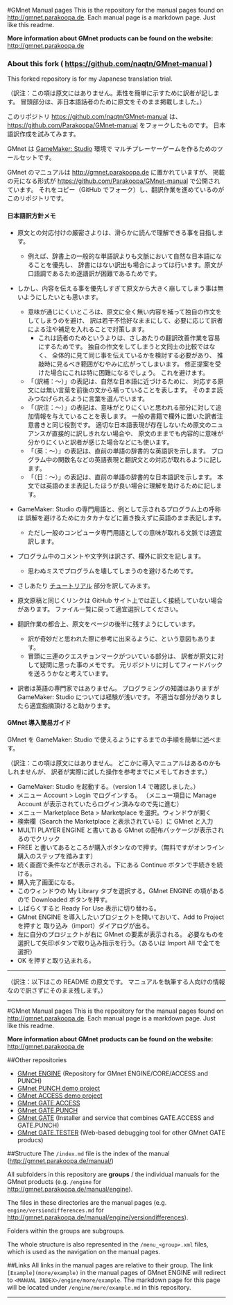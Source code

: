 #GMnet Manual pages
This is the repository for the manual pages found on http://gmnet.parakoopa.de.  Each manual page is a markdown page. Just like this readme.


**More information about GMnet products can be found on the website:**  
http://gmnet.parakoopa.de


### About this fork ( https://github.com/naqtn/GMnet-manual )

This forked repository is for my Japanese translation trial.

（訳注：この項は原文にはありません。素性を簡単に示すために訳者が記します。
冒頭部分は、非日本語話者のために原文をそのまま掲載しました。）

このリポジトリ https://github.com/naqtn/GMnet-manual は、
https://github.com/Parakoopa/GMnet-manual をフォークしたものです。
日本語訳作成を試みてみます。

GMnet は [GameMaker: Studio](http://www.yoyogames.com/studio) 環境で
マルチプレーヤーゲームを作るためのツールセットです。

GMnet のマニュアルは http://gmnet.parakoopa.de に置かれていますが、
掲載の元になる形式が https://github.com/Parakoopa/GMnet-manual で公開されています。
それをコピー（GitHub でフォーク）し、翻訳作業を進めているのがこのリポジトリです。


#### 日本語訳方針メモ

* 原文との対応付けの厳密さよりは、滑らかに読んで理解できる事を目指します。
  * 例えば、辞書上の一般的な単語訳よりも文脈において自然な日本語になることを優先し、
    辞書にはない訳出も場合によっては行います。原文が口語調であるため逐語訳が困難であるためです。
* しかし、内容を伝える事を優先しすぎて原文から大きく崩してしまう事は無いようにしたいとも思います。
  * 意味が通じにくいところは、原文に全く無い内容を補って独自の作文をしてしまうのを避け、
    訳は若干不恰好なままにして、必要に応じて訳者による注や補足を入れることで対策します。
    * これは読者のためというよりは、さしあたりの翻訳改善作業を容易にするためです。
      独自の作文をしてしまうと文同士の比較ではなく、
      全体的に見て同じ事を伝えているかを検討する必要があり、
      推敲時に見るべき範囲がむやみに広がってしまいます。
      修正提案を受けた場合にこれは特に困難になるでしょう。
      これを避けます。
  * 「（訳補：～）」の表記は、自然な日本語に近づけるために、
    対応する原文には無い言葉を前後の文から補っていることを表します。
    そのまま読みつなげられるように言葉を選んでいます。
  * 「（訳注：～）」の表記は、意味がとりにくいと思われる部分に対して追加情報を与えていることを表します。
    一般の書籍で欄外に置いた訳者注意書きと同じ役割です。
    適切な日本語表現が存在しないため原文のニュアンスが直接的に訳しきれない場合や、
    原文のままでも内容的に意味が分かりにくいと訳者が感じた場合などにも使います。
  * 「（英：～）」の表記は、直前の単語の辞書的な英語訳を示します。
    プログラム中の関数名などの英語表現と翻訳文との対応が取れるように記します。
  * 「（日：～）」の表記は、直前の単語の辞書的な日本語訳を示します。
    本文では英語のまま表記したほうが良い場合に理解を助けるために記します。
* GameMaker: Studio の専門用語と、例として示されるプログラム上の呼称は
  誤解を避けるためにカタカナなどに置き換えずに英語のまま表記します。
  * ただし一般のコンピュータ専門用語としての意味が取れる文脈では適宜訳します。
* プログラム中のコメントや文字列は訳さず、欄外に訳文を記します。
  * 思わぬミスでプログラムを壊してしまうのを避けるためです。

* さしあたり [チュートリアル](engine/tutorial) 部分を訳してみます。
* 原文原稿と同じくリンクは GitHub サイト上では正しく接続していない場合があります。
  ファイル一覧に戻って適宜選択してください。
* 翻訳作業の都合上、原文をページの後半に残すようにしています。
  * 訳が奇妙だと思われた際に参考に出来るように、という意図もあります。
  * 冒頭に三連のクエスチョンマークがついている部分は、
    訳者が原文に対して疑問に思った事のメモです。
    元リポジトリに対してフィードバックを送ろうかなと考えています。

* 訳者は英語の専門家ではありません。
  プログラミングの知識はありますが GameMaker: Studio については経験が浅いです。
  不適当な部分がありましたら適宜指摘頂けると助かります。


#### GMnet 導入簡易ガイド
GMnet を GameMaker: Studio で使えるようにするまでの手順を簡単に述べます。

（訳注：この項は原文にはありません。
どこかに導入マニュアルはあるのかもしれませんが、
訳者が実際に試した操作を参考までにメモしておきます。）

* GameMaker: Studio を起動する。（version 1.4 で確認しました。）
* メニュー Account > Login でログインする。
  （メニュー項目に Manage Account が表示されていたらログイン済みなので先に進む）
* メニュー Marketplace Beta > Marketplace を選択。ウィンドウが開く
* 検索欄（Search the Marketplace と表示されている）に GMnet と入力
* MULTI PLAYER ENGINE と書いてある GMnet の配布パッケージが表示されるのでクリック
* FREE と書いてあるところが購入ボタンなので押す。（無料ですがオンライン購入のステップを踏みます）
* 続く画面で条件などが表示される。下にある Continue ボタンで手続きを続ける。
* 購入完了画面になる。
* このウィンドウの My Library タブを選択する。GMnet ENGINE の項があるので Downloaded ボタンを押す。
* しばらくすると Ready For Use 表示に切り替わる。
* GMnet ENGINE を導入したいプロジェクトを開いておいて、Add to Project を押すと
  取り込み（import）ダイアログが出る。
* 左に自分のプロジェクトが右に GMnet の要素が表示される。
  必要なものを選択して矢印ボタンで取り込み指示を行う。（あるいは Import All で全てを選択）
* OK を押すと取り込まれる。

---

（訳注：以下はこの README の原文です。
マニュアルを執筆する人向けの情報なので訳さずにそのまま残します。）

---
#GMnet Manual pages
This is the repository for the manual pages found on http://gmnet.parakoopa.de.  Each manual page is a markdown page. Just like this readme.


**More information about GMnet products can be found on the website:**  
http://gmnet.parakoopa.de

##Other repositories

* [GMnet ENGINE](https://github.com/Parakoopa/GMnet-ENGINE) (Repository for GMnet ENGINE/CORE/ACCESS and PUNCH)
* [GMnet PUNCH demo project](https://github.com/Parakoopa/GMnet-PUNCH-Demo)
* [GMnet ACCESS demo project](https://github.com/Parakoopa/GMnet-ACCESS-Demo)
* [GMnet GATE.ACCESS](https://github.com/Parakoopa/GMnet-GATE-ACCESS)
* [GMnet GATE.PUNCH](https://github.com/Parakoopa/GMnet-GATE-PUNCH)
* [GMnet GATE](https://github.com/Parakoopa/GMnet-GATE) (Installer and service that combines GATE.ACCESS and GATE.PUNCH)
* [GMnet GATE.TESTER](https://github.com/Parakoopa/GMnet-GATE-TESTER) (Web-based debugging tool for other GMnet GATE producs)

##Structure
The ``/index.md`` file is the index of the manual (http://gmnet.parakoopa.de/manual/)

All subfolders in this repository are **groups** / the individual manuals for the GMnet products (e.g. ``/engine`` for http://gmnet.parakoopa.de/manual/engine).

The files in these directories are the manual pages (e.g. ``engine/versiondifferences.md`` for http://gmnet.parakoopa.de/manual/engine/versiondifferences).

Folders within the groups are subgroups.

The whole structure is also represented in the ``/menu_<group>.xml`` files, which is used as the navigation on the manual pages.

##Links
All links in the manual pages are relative to their group. The link ``[Example](more/example)`` in the manual pages of GMnet ENGINE will redirect to ``<MANUAL INDEX>/engine/more/example``. The markdown page for this page will  be located under ``/engine/more/example.md`` in this repository.

---
